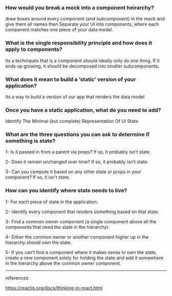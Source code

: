 ### How would you break a mock into a component heirarchy?

draw boxes around every component (and subcomponent) in the mock and give them all names then Separate your UI into components, where each component matches one piece of your data model.

### What is the single responsibility principle and how does it apply to components?

Its a techniques that is a component should ideally only do one thing. If it ends up growing, it should be decomposed into smaller subcomponents.

### What does it mean to build a ‘static’ version of your application?

Its a way to build a version of our app that renders the data model

### Once you have a static application, what do you need to add?

Identify The Minimal (but complete) Representation Of UI State

### What are the three questions you can ask to determine if something is state?

1- Is it passed in from a parent via props? If so, it probably isn’t state.

2- Does it remain unchanged over time? If so, it probably isn’t state.

3- Can you compute it based on any other state or props in your component? If so, it isn’t state.


### How can you identify where state needs to live?

1- For each piece of state in the application:

2- Identify every component that renders something based on that state.

3- Find a common owner component (a single component above all the components that need the state in the hierarchy).

4- Either the common owner or another component higher up in the hierarchy should own the state.

5- If you can’t find a component where it makes sense to own the state, create a new component solely for holding the state and add it somewhere in the hierarchy above the common owner component.

----------

references:

https://reactjs.org/docs/thinking-in-react.html
